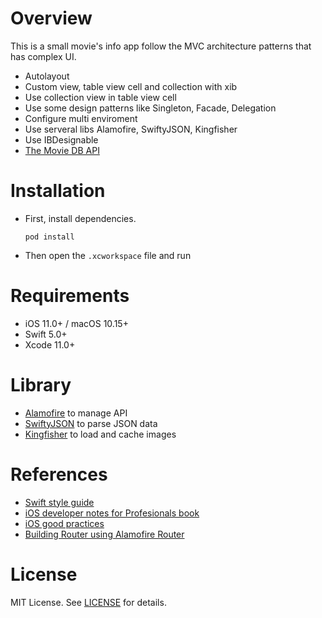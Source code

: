 # Overview

This is a small movie's info app follow the MVC architecture patterns that has complex UI.

- Autolayout
- Custom view, table view cell and collection with xib
- Use collection view in table view cell
- Use some design patterns like Singleton, Facade, Delegation
- Configure multi enviroment
- Use serveral libs Alamofire, SwiftyJSON, Kingfisher
- Use IBDesignable
- [The Movie DB API](https://www.themoviedb.org/)

# Installation

- First, install dependencies.

  `pod install`
  
- Then open the `.xcworkspace` file and run

# Requirements

- iOS 11.0+ / macOS 10.15+
- Swift 5.0+
- Xcode 11.0+

# Library

- [Alamofire](https://github.com/Alamofire/Alamofire) to manage API
- [SwiftyJSON](https://github.com/SwiftyJSON/SwiftyJSON) to parse JSON data
- [Kingfisher](https://github.com/onevcat/Kingfisher) to load and cache images

# References

- [Swift style guide](https://github.com/raywenderlich/swift-style-guide)
- [iOS developer notes for Profesionals book](https://goalkicker.com/iOSBook/)
- [iOS good practices](https://github.com/futurice/ios-good-practices)
- [Building Router using Alamofire Router](https://chaione.com/blog/routers-swift-protocol-oriented-1/)

# License
MIT License. See [LICENSE](https://github.com/xuantho000k/ios_app_example/blob/master/LICENSE) for details.
